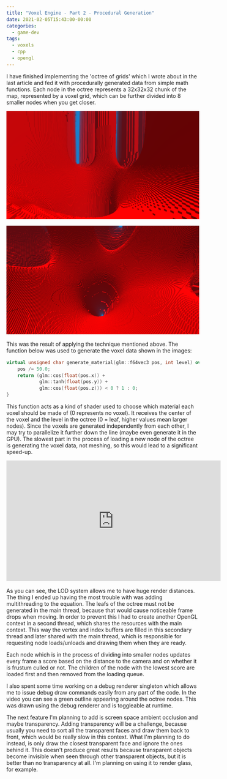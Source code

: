 ```yaml
---
title: "Voxel Engine - Part 2 - Procedural Generation"
date: 2021-02-05T15:43:00-00:00
categories:
  - game-dev
tags:
  - voxels
  - cpp
  - opengl
---
```


I have finished implementing the 'octree of grids' which I wrote about in the
last article and fed it with procedurally generated data from simple math
functions. Each node in the octree represents a 32x32x32 chunk of the map,
represented by a voxel grid, which can be further divided into 8 smaller nodes
when you get closer.

![Result 1](/assets/images/posts/2021-02-05/result_1.png "Result 1")

![Result 2](/assets/images/posts/2021-02-05/result_2.png "Result 2")

This was the result of applying the technique mentioned above. The function
below was used to generate the voxel data shown in the images:

```cpp
virtual unsigned char generate_material(glm::f64vec3 pos, int level) override {
    pos /= 50.0;
    return (glm::cos(float(pos.x)) +
            glm::tanh(float(pos.y)) +
            glm::cos(float(pos.z))) < 0 ? 1 : 0;
}
```

This function acts as a kind of shader used to choose which material each voxel
should be made of (0 represents no voxel). It receives the center of the voxel
and the level in the octree (0 = leaf, higher values mean larger nodes). Since
the voxels are generated independently from each other, I may try to parallelize
it further down the line (maybe even generate it in the GPU). The slowest part
in the process of loading a new node of the octree is generating the voxel data,
not meshing, so this would lead to a significant speed-up.

<iframe width="560" height="315" src="https://www.youtube.com/embed/MYL4C-qCP5o"
frameborder="0" allow="accelerometer; autoplay; clipboard-write;
encrypted-media; gyroscope; picture-in-picture" allowfullscreen></iframe>

<br>

As you can see, the LOD system allows me to have huge render distances. The
thing I ended up having the most trouble with was adding multithreading to the
equation. The leafs of the octree must not be generated in the main thread,
because that would cause noticeable frame drops when moving. In order to prevent
this I had to create another OpenGL context in a second thread, which shares the
resources with the main context. This way the vertex and index buffers are
filled in this secondary thread and later shared with the main thread, which is
responsible for requesting node loads/unloads and drawing them when they are
ready.

Each node which is in the process of dividing into smaller nodes updates every
frame a score based on the distance to the camera and on whether it is frustum
culled or not. The children of the node with the lowest score are loaded first
and then removed from the loading queue.

I also spent some time working on a debug renderer singleton which allows me to
issue debug draw commands easily from any part of the code. In the video you can
see a green outline appearing around the octree nodes. This was drawn using the
debug renderer and is toggleable at runtime.

The next feature I'm planning to add is screen space ambient occlusion and maybe
transparency. Adding transparency will be a challenge, because usually you need
to sort all the transparent faces and draw them back to front, which would be
really slow in this context. What I'm planning to do instead, is only draw the
closest transparent face and ignore the ones behind it. This doesn't produce
great results because transparent objects become invisible when seen through
other transparent objects, but it is better than no transparency at all. I'm
planning on using it to render glass, for example. 
